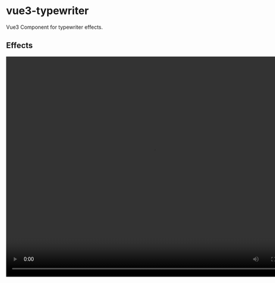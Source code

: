# vue3-typewriter

Vue3 Component for typewriter effects.

## Effects

<video src="./src/assets/preview.mov" autoplay="true" controls="controls" width="800" height="600" />

[![npm version](https://img.shields.io/npm/v/vue3-typewriter.svg)](https://www.npmjs.com/package/vue3-typewriter)
[![npm downloads](https://img.shields.io/npm/dm/vue3-typewriter.svg)](https://www.npmjs.com/package/vue3-typewriter)

## Installation

- npm/yarn/pnpm

```shell
npm install vue3-typewriter
yarn add vue3-typewriter
pnpm add vue3-typewriter
```

## Use

- Import component

```js
import VueTypewriter from  "vue3-typewriter";
```

- Template

```vue
 <VueTypewriter text="打字机当前文本。" />
```

## Props

| Name | Type | Description | Required | Default |
| ------ | ------ | ------ | ------ | ------ |
| text | String | Text with typewriter effect | Yes | 打字机文本。 |
| typingSpeed | Number | Typing speed, the larger the value, the slower the speed | No | 100 |
| cursorShow | Boolean | Is the cursor at the end of the text flashing | No | true |
| cursorColor | String | Cursor color value | No | red |

## Methods

| Name | Type | Description |
| ------ | ------ | ------ |
| completed | Function | Callback for typing completion |
